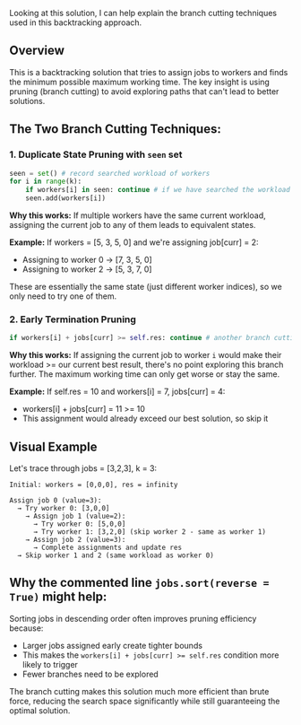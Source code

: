 Looking at this solution, I can help explain the branch cutting techniques used in this backtracking approach.

## Overview
This is a backtracking solution that tries to assign jobs to workers and finds the minimum possible maximum working time. The key insight is using pruning (branch cutting) to avoid exploring paths that can't lead to better solutions.

## The Two Branch Cutting Techniques:

### 1. **Duplicate State Pruning with `seen` set**
```python
seen = set() # record searched workload of workers
for i in range(k):
    if workers[i] in seen: continue # if we have searched the workload of 5, skip it.
    seen.add(workers[i])
```

**Why this works:** If multiple workers have the same current workload, assigning the current job to any of them leads to equivalent states. 

**Example:** If workers = [5, 3, 5, 0] and we're assigning job[curr] = 2:
- Assigning to worker 0 → [7, 3, 5, 0]
- Assigning to worker 2 → [5, 3, 7, 0]

These are essentially the same state (just different worker indices), so we only need to try one of them.

### 2. **Early Termination Pruning**
```python
if workers[i] + jobs[curr] >= self.res: continue # another branch cutting
```

**Why this works:** If assigning the current job to worker `i` would make their workload >= our current best result, there's no point exploring this branch further. The maximum working time can only get worse or stay the same.

**Example:** If self.res = 10 and workers[i] = 7, jobs[curr] = 4:
- workers[i] + jobs[curr] = 11 >= 10
- This assignment would already exceed our best solution, so skip it

## Visual Example

Let's trace through jobs = [3,2,3], k = 3:

```
Initial: workers = [0,0,0], res = infinity

Assign job 0 (value=3):
  → Try worker 0: [3,0,0]
    → Assign job 1 (value=2):
      → Try worker 0: [5,0,0] 
      → Try worker 1: [3,2,0] (skip worker 2 - same as worker 1)
    → Assign job 2 (value=3):
      → Complete assignments and update res
  → Skip worker 1 and 2 (same workload as worker 0)
```

## Why the commented line `jobs.sort(reverse = True)` might help:
Sorting jobs in descending order often improves pruning efficiency because:
- Larger jobs assigned early create tighter bounds
- This makes the `workers[i] + jobs[curr] >= self.res` condition more likely to trigger
- Fewer branches need to be explored

The branch cutting makes this solution much more efficient than brute force, reducing the search space significantly while still guaranteeing the optimal solution.